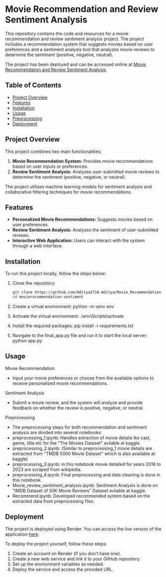 # Movie Recommendation and Review Sentiment Analysis

This repository contains the code and resources for a movie recommendation and review sentiment analysis project. The project includes a recommendation system that suggests movies based on user preferences and a sentiment analysis tool that analyzes movie reviews to determine the sentiment (positive, negative, neutral).

The project has been deployed and can be accessed online at [Movie Recommendation and Review Sentiment Analysis](https://movie-recommendation-review-sentiment.onrender.com/).

## Table of Contents
- [Project Overview](#project-overview)
- [Features](#features)
- [Installation](#installation)
- [Usage](#usage)
- [Preprocessing](#preprocessing)
- [Deployment](#deployment)

## Project Overview
This project combines two main functionalities:
1. **Movie Recommendation System:** Provides movie recommendations based on user inputs or preferences.
2. **Review Sentiment Analysis:** Analyzes user-submitted movie reviews to determine the sentiment (positive, negative, or neutral).

The project utilizes machine learning models for sentiment analysis and collaborative filtering techniques for movie recommendations.

## Features
- **Personalized Movie Recommendations:** Suggests movies based on user preferences.
- **Review Sentiment Analysis:** Analyzes the sentiment of user-submitted reviews.
- **Interactive Web Application:** Users can interact with the system through a web interface.

## Installation

To run this project locally, follow the steps below:

1. Clone the repository:
   ```bash
   git clone https://github.com/Aditya2710-Aditya/Movie_Recommendation_Review_Sentiment.git
   cd movierecommendation-sentiment

2. Create a virtual environment:
    python -m venv env

3. Activate the virtual environment:
     .\env\Scripts\activate

4. Install the required packages:
     pip install -r requirements.txt

5. Navigate to the final_app.py file and run it to start the local server:
     python app.py


     
## Usage
Movie Recommendation
*  Input your movie preferences or choose from the available options to receive personalized movie recommendations.

Sentiment Analysis
*  Submit a movie review, and the system will analyze and provide feedback on whether the review is positive, negative, or neutral.

Preprocessing
*  The preprocessing steps for both recommendation and sentiment analysis are divided into several notebooks:
*  preprocessing_1.ipynb: Handles extraction of movie details lke cast, genre, title etc for the "The Movies Dataset" avilable at kaggle.
*  preprocessing_2.ipynb: (Similar to preprocessing_1 movie details are extracted from "TMDB 5000 Movie Dataset" which is also available at kaggle)
*  preprocessing_3.ipynb: in this notebook movie detailed for years 2016 to 2023 are scraped from wikipedia.
*  preprocessing_4.ipynb: Final preprocessing and data cleaning is done in this notebook.
*  Movie_review_sentiment_analysis.ipynb: Sentiment Analysis is done on "IMDB Dataset of 50K Movie Reviews" Dataset avilable at kaggle.
*  Recommend.ipynb: Developed recommended system based on the extracted data from preprocessing files.
  
## Deployment
The project is deployed using Render. You can access the live version of the application [here](https://movie-recommendation-review-sentiment.onrender.com/).

To deploy the project yourself, follow these steps:

1. Create an account on Render (if you don't have one).
2. Create a new web service and link it to your GitHub repository.
3. Set up the environment variables as needed.
4. Deploy the service and access the provided URL.

